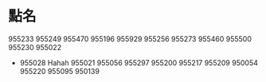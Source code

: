 # 點名

955233
955249
955470
955196
955929
955256
955273
955460
955500
955230
955022
* 955028 Hahah
955021
955056
955297
955200
955217
955209
950054
955220
955095
950139
